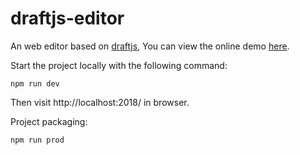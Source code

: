 # draftjs-editor

An web editor based on [draftjs](https://github.com/facebook/draft-js), You can view the online demo [here](https://yi-jy.com/draftjs-editor/example/).

Start the project locally with the following command:

```
npm run dev
```

Then visit http://localhost:2018/ in browser.

Project packaging:

```
npm run prod
```



